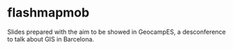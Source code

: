 # flashmapmob
Slides prepared with the aim to be showed in GeocampES, a desconference to talk about GIS in Barcelona.
